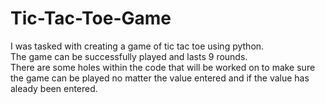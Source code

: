 # Tic-Tac-Toe-Game
I was tasked with  creating a game of tic tac toe using python.  
The game can be successfully played and lasts 9 rounds.  
There are some holes within the code that will be worked on to make sure the game can be played no matter the value entered and if the value has aleady been entered.  
